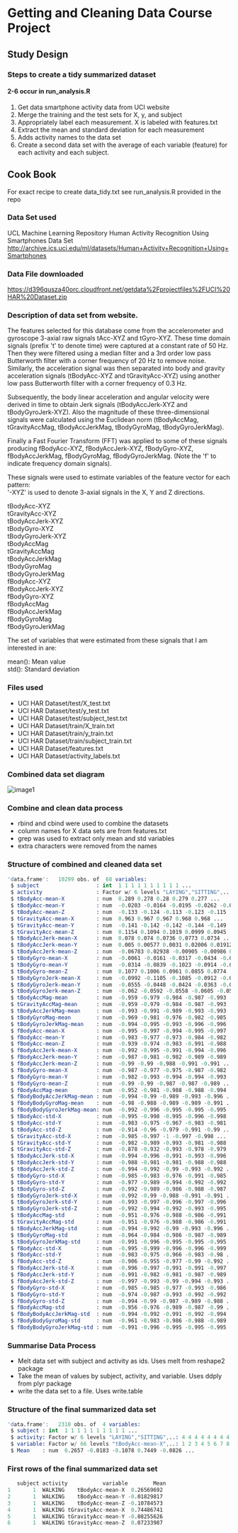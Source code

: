 # Getting and Cleaning Data Course Project

## Study Design

### Steps to create a tidy summarized dataset 
#### 2-6 occur in run_analysis.R

1. Get data smartphone activity data from UCI website
2. Merge the training and the test sets for X, y, and subject
3. Appropriately label each measurement. X is labeled with features.txt
4. Extract the mean and standard deviation for each measurement
5. Adds activity names to the data set
6. Create a second data set with the average of each variable (feature) for each activity and each subject. 

## Cook Book
For exact recipe to create data_tidy.txt see run_analysis.R provided in the repo

### Data Set used
UCL Machine Learning Repository
Human Activity Recognition Using Smartphones Data Set 
http://archive.ics.uci.edu/ml/datasets/Human+Activity+Recognition+Using+Smartphones

### Data File downloaded
https://d396qusza40orc.cloudfront.net/getdata%2Fprojectfiles%2FUCI%20HAR%20Dataset.zip 

### Description of data set from website. 
The features selected for this database come from the accelerometer and gyroscope 3-axial raw signals tAcc-XYZ and tGyro-XYZ. These time domain signals (prefix 't' to denote time) were captured at a constant rate of 50 Hz. Then they were filtered using a median filter and a 3rd order low pass Butterworth filter with a corner frequency of 20 Hz to remove noise. Similarly, the acceleration signal was then separated into body and gravity acceleration signals (tBodyAcc-XYZ and tGravityAcc-XYZ) using another low pass Butterworth filter with a corner frequency of 0.3 Hz. 

Subsequently, the body linear acceleration and angular velocity were derived in time to obtain Jerk signals (tBodyAccJerk-XYZ and tBodyGyroJerk-XYZ). Also the magnitude of these three-dimensional signals were calculated using the Euclidean norm (tBodyAccMag, tGravityAccMag, tBodyAccJerkMag, tBodyGyroMag, tBodyGyroJerkMag). 

Finally a Fast Fourier Transform (FFT) was applied to some of these signals producing fBodyAcc-XYZ, fBodyAccJerk-XYZ, fBodyGyro-XYZ, fBodyAccJerkMag, fBodyGyroMag, fBodyGyroJerkMag. (Note the 'f' to indicate frequency domain signals). 

These signals were used to estimate variables of the feature vector for each pattern:  
'-XYZ' is used to denote 3-axial signals in the X, Y and Z directions.

tBodyAcc-XYZ  
tGravityAcc-XYZ  
tBodyAccJerk-XYZ  
tBodyGyro-XYZ  
tBodyGyroJerk-XYZ  
tBodyAccMag  
tGravityAccMag  
tBodyAccJerkMag  
tBodyGyroMag  
tBodyGyroJerkMag  
fBodyAcc-XYZ  
fBodyAccJerk-XYZ  
fBodyGyro-XYZ  
fBodyAccMag  
fBodyAccJerkMag  
fBodyGyroMag  
fBodyGyroJerkMag  


The set of variables that were estimated from these signals that I am interested in are:

mean(): Mean value  
std(): Standard deviation  

### Files used

* UCI HAR Dataset/test/X_test.txt
* UCI HAR Dataset/test/y_test.txt
* UCI HAR Dataset/test/subject_test.txt
* UCI HAR Dataset/train/X_train.txt
* UCI HAR Dataset/train/y_train.txt
* UCI HAR Dataset/train/subject_train.txt
* UCI HAR Dataset/features.txt
* UCI HAR Dataset/activity_labels.txt

### Combined data set diagram

![image1](image_combined_data.png "Combined Data Set")

### Combine and clean data process

* rbind and cbind were used to combine the datasets
* column names for X data sets are from features.txt
* grep was used to extract only mean and std variables 
* extra characters were removed from the names

### Structure of combined and cleaned data set

```S
'data.frame':	10299 obs. of  68 variables:
 $ subject                  : int  1 1 1 1 1 1 1 1 1 1 ...
 $ activity                 : Factor w/ 6 levels "LAYING","SITTING",..: 4 4 4 4 4 4 4 4 4 4 ...
 $ tBodyAcc-mean-X          : num  0.289 0.278 0.28 0.279 0.277 ...
 $ tBodyAcc-mean-Y          : num  -0.0203 -0.0164 -0.0195 -0.0262 -0.0166 ...
 $ tBodyAcc-mean-Z          : num  -0.133 -0.124 -0.113 -0.123 -0.115 ...
 $ tGravityAcc-mean-X       : num  0.963 0.967 0.967 0.968 0.968 ...
 $ tGravityAcc-mean-Y       : num  -0.141 -0.142 -0.142 -0.144 -0.149 ...
 $ tGravityAcc-mean-Z       : num  0.1154 0.1094 0.1019 0.0999 0.0945 ...
 $ tBodyAccJerk-mean-X      : num  0.078 0.074 0.0736 0.0773 0.0734 ...
 $ tBodyAccJerk-mean-Y      : num  0.005 0.00577 0.0031 0.02006 0.01912 ...
 $ tBodyAccJerk-mean-Z      : num  -0.06783 0.02938 -0.00905 -0.00986 0.01678 ...
 $ tBodyGyro-mean-X         : num  -0.0061 -0.0161 -0.0317 -0.0434 -0.034 ...
 $ tBodyGyro-mean-Y         : num  -0.0314 -0.0839 -0.1023 -0.0914 -0.0747 ...
 $ tBodyGyro-mean-Z         : num  0.1077 0.1006 0.0961 0.0855 0.0774 ...
 $ tBodyGyroJerk-mean-X     : num  -0.0992 -0.1105 -0.1085 -0.0912 -0.0908 ...
 $ tBodyGyroJerk-mean-Y     : num  -0.0555 -0.0448 -0.0424 -0.0363 -0.0376 ...
 $ tBodyGyroJerk-mean-Z     : num  -0.062 -0.0592 -0.0558 -0.0605 -0.0583 ...
 $ tBodyAccMag-mean         : num  -0.959 -0.979 -0.984 -0.987 -0.993 ...
 $ tGravityAccMag-mean      : num  -0.959 -0.979 -0.984 -0.987 -0.993 ...
 $ tBodyAccJerkMag-mean     : num  -0.993 -0.991 -0.989 -0.993 -0.993 ...
 $ tBodyGyroMag-mean        : num  -0.969 -0.981 -0.976 -0.982 -0.985 ...
 $ tBodyGyroJerkMag-mean    : num  -0.994 -0.995 -0.993 -0.996 -0.996 ...
 $ fBodyAcc-mean-X          : num  -0.995 -0.997 -0.994 -0.995 -0.997 ...
 $ fBodyAcc-mean-Y          : num  -0.983 -0.977 -0.973 -0.984 -0.982 ...
 $ fBodyAcc-mean-Z          : num  -0.939 -0.974 -0.983 -0.991 -0.988 ...
 $ fBodyAccJerk-mean-X      : num  -0.992 -0.995 -0.991 -0.994 -0.996 ...
 $ fBodyAccJerk-mean-Y      : num  -0.987 -0.981 -0.982 -0.989 -0.989 ...
 $ fBodyAccJerk-mean-Z      : num  -0.99 -0.99 -0.988 -0.991 -0.991 ...
 $ fBodyGyro-mean-X         : num  -0.987 -0.977 -0.975 -0.987 -0.982 ...
 $ fBodyGyro-mean-Y         : num  -0.982 -0.993 -0.994 -0.994 -0.993 ...
 $ fBodyGyro-mean-Z         : num  -0.99 -0.99 -0.987 -0.987 -0.989 ...
 $ fBodyAccMag-mean         : num  -0.952 -0.981 -0.988 -0.988 -0.994 ...
 $ fBodyBodyAccJerkMag-mean : num  -0.994 -0.99 -0.989 -0.993 -0.996 ...
 $ fBodyBodyGyroMag-mean    : num  -0.98 -0.988 -0.989 -0.989 -0.991 ...
 $ fBodyBodyGyroJerkMag-mean: num  -0.992 -0.996 -0.995 -0.995 -0.995 ...
 $ tBodyAcc-std-X           : num  -0.995 -0.998 -0.995 -0.996 -0.998 ...
 $ tBodyAcc-std-Y           : num  -0.983 -0.975 -0.967 -0.983 -0.981 ...
 $ tBodyAcc-std-Z           : num  -0.914 -0.96 -0.979 -0.991 -0.99 ...
 $ tGravityAcc-std-X        : num  -0.985 -0.997 -1 -0.997 -0.998 ...
 $ tGravityAcc-std-Y        : num  -0.982 -0.989 -0.993 -0.981 -0.988 ...
 $ tGravityAcc-std-Z        : num  -0.878 -0.932 -0.993 -0.978 -0.979 ...
 $ tBodyAccJerk-std-X       : num  -0.994 -0.996 -0.991 -0.993 -0.996 ...
 $ tBodyAccJerk-std-Y       : num  -0.988 -0.981 -0.981 -0.988 -0.988 ...
 $ tBodyAccJerk-std-Z       : num  -0.994 -0.992 -0.99 -0.993 -0.992 ...
 $ tBodyGyro-std-X          : num  -0.985 -0.983 -0.976 -0.991 -0.985 ...
 $ tBodyGyro-std-Y          : num  -0.977 -0.989 -0.994 -0.992 -0.992 ...
 $ tBodyGyro-std-Z          : num  -0.992 -0.989 -0.986 -0.988 -0.987 ...
 $ tBodyGyroJerk-std-X      : num  -0.992 -0.99 -0.988 -0.991 -0.991 ...
 $ tBodyGyroJerk-std-Y      : num  -0.993 -0.997 -0.996 -0.997 -0.996 ...
 $ tBodyGyroJerk-std-Z      : num  -0.992 -0.994 -0.992 -0.993 -0.995 ...
 $ tBodyAccMag-std          : num  -0.951 -0.976 -0.988 -0.986 -0.991 ...
 $ tGravityAccMag-std       : num  -0.951 -0.976 -0.988 -0.986 -0.991 ...
 $ tBodyAccJerkMag-std      : num  -0.994 -0.992 -0.99 -0.993 -0.996 ...
 $ tBodyGyroMag-std         : num  -0.964 -0.984 -0.986 -0.987 -0.989 ...
 $ tBodyGyroJerkMag-std     : num  -0.991 -0.996 -0.995 -0.995 -0.995 ...
 $ fBodyAcc-std-X           : num  -0.995 -0.999 -0.996 -0.996 -0.999 ...
 $ fBodyAcc-std-Y           : num  -0.983 -0.975 -0.966 -0.983 -0.98 ...
 $ fBodyAcc-std-Z           : num  -0.906 -0.955 -0.977 -0.99 -0.992 ...
 $ fBodyAccJerk-std-X       : num  -0.996 -0.997 -0.991 -0.991 -0.997 ...
 $ fBodyAccJerk-std-Y       : num  -0.991 -0.982 -0.981 -0.987 -0.989 ...
 $ fBodyAccJerk-std-Z       : num  -0.997 -0.993 -0.99 -0.994 -0.993 ...
 $ fBodyGyro-std-X          : num  -0.985 -0.985 -0.977 -0.993 -0.986 ...
 $ fBodyGyro-std-Y          : num  -0.974 -0.987 -0.993 -0.992 -0.992 ...
 $ fBodyGyro-std-Z          : num  -0.994 -0.99 -0.987 -0.989 -0.988 ...
 $ fBodyAccMag-std          : num  -0.956 -0.976 -0.989 -0.987 -0.99 ...
 $ fBodyBodyAccJerkMag-std  : num  -0.994 -0.992 -0.991 -0.992 -0.994 ...
 $ fBodyBodyGyroMag-std     : num  -0.961 -0.983 -0.986 -0.988 -0.989 ...
 $ fBodyBodyGyroJerkMag-std : num  -0.991 -0.996 -0.995 -0.995 -0.995 ...
```

### Summarise Data Process

* Melt data set with subject and activity as ids. Uses melt from reshape2 package
* Take the mean of values by subject, activity, and variable. Uses ddply from plyr package
* write the data set to a file. Uses write.table

### Structure of the final summarized data set
```S
'data.frame':	2310 obs. of  4 variables:
 $ subject : int  1 1 1 1 1 1 1 1 1 1 ...
 $ activity: Factor w/ 6 levels "LAYING","SITTING",..: 4 4 4 4 4 4 4 4 4 4 ...
 $ variable: Factor w/ 66 levels "tBodyAcc-mean-X",..: 1 2 3 4 5 6 7 8 9 10 ...
 $ Mean    : num  0.2657 -0.0183 -0.1078 0.7449 -0.0826 ...
```

### First rows of the final summarized data set
```S
   subject activity           variable        Mean
1       1  WALKING    tBodyAcc-mean-X  0.26569692
2       1  WALKING    tBodyAcc-mean-Y -0.01829817
3       1  WALKING    tBodyAcc-mean-Z -0.10784573
4       1  WALKING tGravityAcc-mean-X  0.74486741
5       1  WALKING tGravityAcc-mean-Y -0.08255626
6       1  WALKING tGravityAcc-mean-Z  0.07233987
